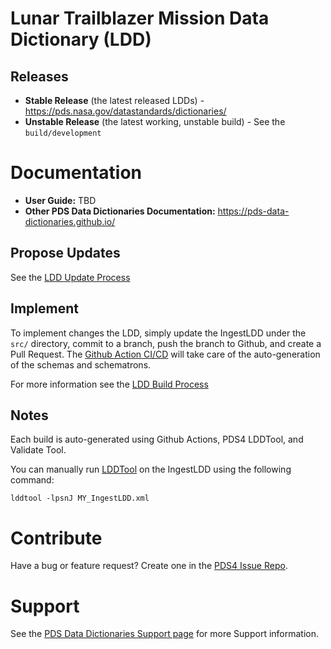 # Lunar Trailblazer Mission Data Dictionary (LDD)

## Releases

* **Stable Release** (the latest released LDDs) - https://pds.nasa.gov/datastandards/dictionaries/
* **Unstable Release** (the latest working, unstable build) - See the `build/development` 

# Documentation

* **User Guide:** TBD
* **Other PDS Data Dictionaries Documentation:** https://pds-data-dictionaries.github.io/

## Propose Updates

See the [LDD Update Process](https://pds-data-dictionaries.github.io/development/ldd-update.html)

## Implement

To implement changes the LDD, simply update the IngestLDD under the `src/` directory, commit to a branch, push the branch to Github, and create a Pull Request. The [Github Action CI/CD](https://pds-data-dictionaries.github.io/development/ldd-build.html) will take care of the auto-generation of the schemas and schematrons.

For more information see the [LDD Build Process](https://pds-data-dictionaries.github.io/development/ldd-build.html)

## Notes

Each build is auto-generated using Github Actions, PDS4 LDDTool, and Validate Tool.


You can manually run [LDDTool](https://nasa-pds.github.io/pds4-information-model/model-lddtool/index.html) on the IngestLDD using the following command:
```
lddtool -lpsnJ MY_IngestLDD.xml
```


# Contribute

Have a bug or feature request? Create one in the [PDS4 Issue Repo](https://github.com/pds-data-dictionaries/PDS4-LDD-Issue-Repo/issues/new/choose).


# Support

See the [PDS Data Dictionaries Support page](https://pds-data-dictionaries.github.io/support/contribute.html) for more Support information.
